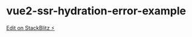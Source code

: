 # vue2-ssr-hydration-error-example

[Edit on StackBlitz ⚡️](https://stackblitz.com/edit/vue-ssr-example-pfmr8s)